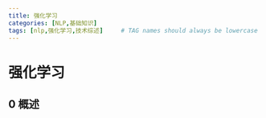 ```yaml
---
title: 强化学习
categories: [NLP,基础知识]
tags: [nlp,强化学习,技术综述]     # TAG names should always be lowercase
---
```


# 强化学习

## 0 概述
